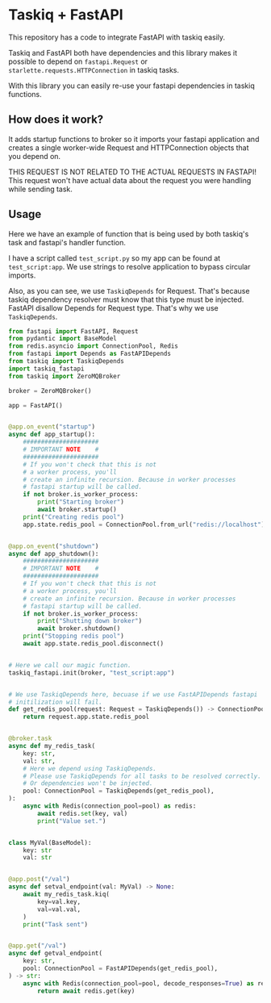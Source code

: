 # Taskiq + FastAPI

This repository has a code to integrate FastAPI with taskiq easily.

Taskiq and FastAPI both have dependencies and this library makes it possible to depend on
`fastapi.Request` or `starlette.requests.HTTPConnection` in taskiq tasks.

With this library you can easily re-use your fastapi dependencies in taskiq functions.

## How does it work?

It adds startup functions to broker so it imports your fastapi application
and creates a single worker-wide Request and HTTPConnection objects that you depend on.

THIS REQUEST IS NOT RELATED TO THE ACTUAL REQUESTS IN FASTAPI!
This request won't have actual data about the request you were handling while sending task.

## Usage

Here we have an example of function that is being used by both taskiq's task and
fastapi's handler function.

I have a script called `test_script.py` so my app can be found at `test_script:app`.
We use strings to resolve application to bypass circular imports.

Also, as you can see, we use `TaskiqDepends` for Request. That's because
taskiq dependency resolver must know that this type must be injected. FastAPI disallow
Depends for Request type. That's why we use `TaskiqDepends`.

```python
from fastapi import FastAPI, Request
from pydantic import BaseModel
from redis.asyncio import ConnectionPool, Redis
from fastapi import Depends as FastAPIDepends
from taskiq import TaskiqDepends
import taskiq_fastapi
from taskiq import ZeroMQBroker

broker = ZeroMQBroker()

app = FastAPI()


@app.on_event("startup")
async def app_startup():
    #####################
    # IMPORTANT NOTE    #
    #####################
    # If you won't check that this is not
    # a worker process, you'll
    # create an infinite recursion. Because in worker processes
    # fastapi startup will be called.
    if not broker.is_worker_process:
        print("Starting broker")
        await broker.startup()
    print("Creating redis pool")
    app.state.redis_pool = ConnectionPool.from_url("redis://localhost")


@app.on_event("shutdown")
async def app_shutdown():
    #####################
    # IMPORTANT NOTE    #
    #####################
    # If you won't check that this is not
    # a worker process, you'll
    # create an infinite recursion. Because in worker processes
    # fastapi startup will be called.
    if not broker.is_worker_process:
        print("Shutting down broker")
        await broker.shutdown()
    print("Stopping redis pool")
    await app.state.redis_pool.disconnect()


# Here we call our magic function.
taskiq_fastapi.init(broker, "test_script:app")


# We use TaskiqDepends here, becuase if we use FastAPIDepends fastapi
# initilization will fail.
def get_redis_pool(request: Request = TaskiqDepends()) -> ConnectionPool:
    return request.app.state.redis_pool


@broker.task
async def my_redis_task(
    key: str,
    val: str,
    # Here we depend using TaskiqDepends.
    # Please use TaskiqDepends for all tasks to be resolved correctly.
    # Or dependencies won't be injected.
    pool: ConnectionPool = TaskiqDepends(get_redis_pool),
):
    async with Redis(connection_pool=pool) as redis:
        await redis.set(key, val)
        print("Value set.")


class MyVal(BaseModel):
    key: str
    val: str


@app.post("/val")
async def setval_endpoint(val: MyVal) -> None:
    await my_redis_task.kiq(
        key=val.key,
        val=val.val,
    )
    print("Task sent")


@app.get("/val")
async def getval_endpoint(
    key: str,
    pool: ConnectionPool = FastAPIDepends(get_redis_pool),
) -> str:
    async with Redis(connection_pool=pool, decode_responses=True) as redis:
        return await redis.get(key)

```
